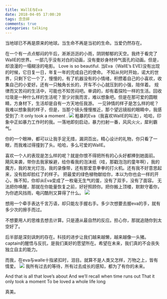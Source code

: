 ```yaml
---
title: WallE与Eva
date: 2018-04-05 17:00:20
tags: 念念碎
comments: true
categories: talking
---
```


当地球已不再是原来的地球。当生命不再是当初的生命。当爱仍然存在。

在一个有一点点郁闷的午后，淅淅沥沥的小雨，阴阴郁郁的天空。我终于看完了WallE的世界。
一部几乎没有对白的动画，没有曼妙身材帅气面孔的动画。但是，却浪漫的一塌糊涂的电影。
Love is so beautiful.
当Eva（WallE’s EVE)没有出现的时候，它日复一日，年复一年的完成自己的使命。
不知从何时开始，诺大的世界，只剩下它一个了，慢慢的，有了机器没有的小情绪，积攒着自己的小喜欢，收集自己的小爱好。还有一只触角长长的，开车不小心就压到的小强，陪伴着。
规律而又苦闷的生活中，可能也不知苦闷吧。单调的，却有着探险一样的生活。回收垃圾是一种什么样的生活呢？至少对我而言，难以想象吧。但是在那可爱的圆眼睛，方身材下，生活却是自有一方天地任我游。
一见钟情的样子是怎么样的呢？我难以想象我的样子，但是，当那个镜头慢慢推近，那个望远镜般的眼睛中，我感受到了: It only took a moment .
![](https://cdn.monniya.com/blogpic/2018/wl1.jpg)
粗暴的Eva（我喜欢WallE的叫法），哈哈，印象中正如暴力工作时的我。一落地即刻启动，暴力扫射一番，风风火火，犀利霸气。

你的一个眼神，都可以让我手足无措，漏洞百出，精心设计的礼物，你只看了一眼，而我难过得撞到了头。哈哈，多么可爱的WallE。

喜欢一个人的表现是怎么样的呢？就是你恨不得把所有的心头好都捧到她面前。
飓风来袭，带你去我家躲避，给你看我的泡沫纸（哇，那戳泡泡的童年啊），我的魔方，我的发光灯泡，我的录像带，还有那爱意拳拳的打火机。还有我不好意思起来，没有脸却脸红了的样子。
把最爱的绿色植物献给你，本以为你也会一样的开心，殊不知，你却从Eva变成了一枚毫无生气的蛋，没有了双手，没有了面容。
无法把你唤醒，那就在你能量恢复之前，好好照顾你。把你搬上顶楼，默默守着你，为你遮风挡雨，电闪酷刑又算得了什么。
![](https://cdn.monniya.com/blogpic/2018/wl2.jpg)

想用一个牵手表达千言万语，却只能左手握右手。多少次想要去握eva的手，就有多少次的擦手而过。

不想要用人的思维去想去计算。只是遵从最自然的反应。担心你，那就追随你到太空好了。

后半部是深刻讽刺的存在。科技的进步让我们越来越懒，越来越像一头猪。captain的醒悟与反抗，是我们美好的愿望所在。希望在未来，我们真的不会丧失独立自主的能力。

而我，在eva与walle十指紧扣时，泪目。就算不是人类又怎样，万物之上，皆有情爱。
![](https://cdn.monniya.com/blogpic/2018/wl3.jpg)
我所有过去的等待，所有过去成长的感知，都为了有你的未来。

And that is all that love’s about
And we’ll recall when time runs out
That it only took a moment
To be loved a whole life long

真美。


